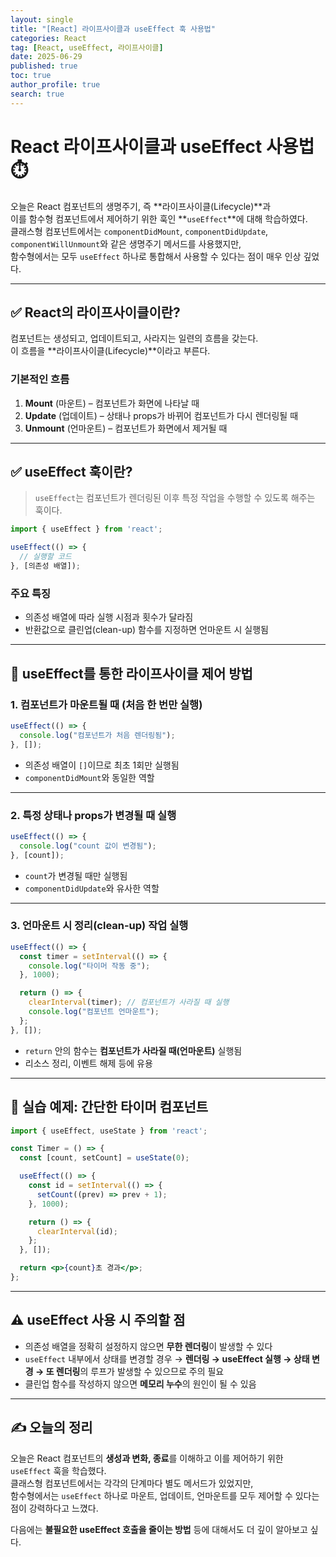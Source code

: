 ```yaml
---
layout: single
title: "[React] 라이프사이클과 useEffect 훅 사용법"
categories: React
tag: [React, useEffect, 라이프사이클]
date: 2025-06-29
published: true
toc: true
author_profile: true
search: true
---
```


# React 라이프사이클과 useEffect 사용법 ⏱️

오늘은 React 컴포넌트의 생명주기, 즉 **라이프사이클(Lifecycle)**과  
이를 함수형 컴포넌트에서 제어하기 위한 훅인 **`useEffect`**에 대해 학습하였다.  
클래스형 컴포넌트에서는 `componentDidMount`, `componentDidUpdate`, `componentWillUnmount`와 같은 생명주기 메서드를 사용했지만,  
함수형에서는 모두 `useEffect` 하나로 통합해서 사용할 수 있다는 점이 매우 인상 깊었다.

---

## ✅ React의 라이프사이클이란?

컴포넌트는 생성되고, 업데이트되고, 사라지는 일련의 흐름을 갖는다.  
이 흐름을 **라이프사이클(Lifecycle)**이라고 부른다.

### 기본적인 흐름

1. **Mount** (마운트) – 컴포넌트가 화면에 나타날 때
2. **Update** (업데이트) – 상태나 props가 바뀌어 컴포넌트가 다시 렌더링될 때
3. **Unmount** (언마운트) – 컴포넌트가 화면에서 제거될 때

---

## ✅ useEffect 훅이란?

> `useEffect`는 컴포넌트가 렌더링된 이후 특정 작업을 수행할 수 있도록 해주는 훅이다.

```jsx
import { useEffect } from 'react';

useEffect(() => {
  // 실행할 코드
}, [의존성 배열]);
```

### 주요 특징

- 의존성 배열에 따라 실행 시점과 횟수가 달라짐
- 반환값으로 클린업(clean-up) 함수를 지정하면 언마운트 시 실행됨

---

## 🔁 useEffect를 통한 라이프사이클 제어 방법

### 1. 컴포넌트가 마운트될 때 (처음 한 번만 실행)

```jsx
useEffect(() => {
  console.log("컴포넌트가 처음 렌더링됨");
}, []);
```

- 의존성 배열이 `[]`이므로 최초 1회만 실행됨
- `componentDidMount`와 동일한 역할

---

### 2. 특정 상태나 props가 변경될 때 실행

```jsx
useEffect(() => {
  console.log("count 값이 변경됨");
}, [count]);
```

- `count`가 변경될 때만 실행됨
- `componentDidUpdate`와 유사한 역할

---

### 3. 언마운트 시 정리(clean-up) 작업 실행

```jsx
useEffect(() => {
  const timer = setInterval(() => {
    console.log("타이머 작동 중");
  }, 1000);

  return () => {
    clearInterval(timer); // 컴포넌트가 사라질 때 실행
    console.log("컴포넌트 언마운트");
  };
}, []);
```

- `return` 안의 함수는 **컴포넌트가 사라질 때(언마운트)** 실행됨
- 리소스 정리, 이벤트 해제 등에 유용

---

## 🧪 실습 예제: 간단한 타이머 컴포넌트

```jsx
import { useEffect, useState } from 'react';

const Timer = () => {
  const [count, setCount] = useState(0);

  useEffect(() => {
    const id = setInterval(() => {
      setCount((prev) => prev + 1);
    }, 1000);

    return () => {
      clearInterval(id);
    };
  }, []);

  return <p>{count}초 경과</p>;
};
```

---

## ⚠️ useEffect 사용 시 주의할 점

- 의존성 배열을 정확히 설정하지 않으면 **무한 렌더링**이 발생할 수 있다
- `useEffect` 내부에서 상태를 변경할 경우 → **렌더링 → useEffect 실행 → 상태 변경 → 또 렌더링**의 루프가 발생할 수 있으므로 주의 필요
- 클린업 함수를 작성하지 않으면 **메모리 누수**의 원인이 될 수 있음

---

## ✍️ 오늘의 정리

오늘은 React 컴포넌트의 **생성과 변화, 종료**를 이해하고 이를 제어하기 위한 `useEffect` 훅을 학습했다.  
클래스형 컴포넌트에서는 각각의 단계마다 별도 메서드가 있었지만,  
함수형에서는 `useEffect` 하나로 마운트, 업데이트, 언마운트를 모두 제어할 수 있다는 점이 강력하다고 느꼈다.

다음에는 **불필요한 useEffect 호출을 줄이는 방법** 등에 대해서도 더 깊이 알아보고 싶다.
